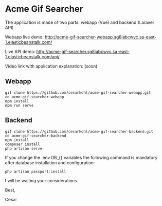Acme Gif Searcher
=
The application is made of two parts: webapp (Vue) and backend (Laravel API).

Webapp live demo: http://acme-gif-searcher-webapp.sg8iabcwyc.sa-east-1.elasticbeanstalk.com/

Live API demo: http://acme-gif-searcher.sg8iabcwyc.sa-east-1.elasticbeanstalk.com/api/

Video link with application explanation: (soon)

Webapp
-
```
git clone https://github.com/cesarkohl/acme-gif-searcher-webapp.git
cd acme-gif-searcher-webapp
npm install
npm run serve
```

Backend
-
```
git clone https://github.com/cesarkohl/acme-gif-searcher-backend.git
cd acme-gif-searcher-backend
npm install
composer install
php artisan serve
```

If you change the .env DB_{} variables the following command is mandatory after database installation and configuration:
```
php artisan passport:install
```

I will be waiting your considerations.

Best,

Cesar 
